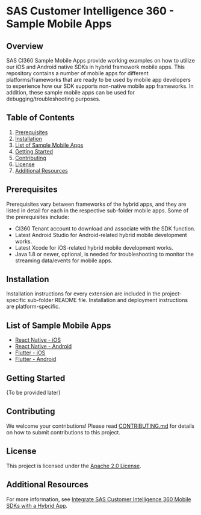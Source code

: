# SAS Customer Intelligence 360 - Sample Mobile Apps

## Overview
SAS CI360 Sample Mobile Apps provide working examples on how to utilize our iOS and Android native SDKs in hybrid framework mobile apps. This repository contains a number of mobile apps for different platforms/frameworks that are ready to be used by mobile app developers to experience how our SDK supports non-native mobile app frameworks. In addition, these sample mobile apps can be used for debugging/troubleshooting purposes.

## Table of Contents
1. [Prerequisites](#prerequisites)
2. [Installation](#installation)
3. [List of Sample Mobile Apps](#list-of-sample-mobile-apps)
4. [Getting Started](#getting-started)
5. [Contributing](#contributing)
6. [License](#license)
7. [Additional Resources](#additional-resources)

## <a name="prerequisites"></a>Prerequisites
Prerequisites vary between frameworks of the hybrid apps, and they are listed in detail for each in the respective sub-folder mobile apps. Some of the prerequisites include:

- CI360 Tenant account to download and associate with the SDK function.
- Latest Android Studio for Android-related hybrid mobile development works.
- Latest Xcode for iOS-related hybrid mobile development works.
- Java 1.8 or newer, optional, is needed for troubleshooting to monitor the streaming data/events for mobile apps.

## <a name="installation"></a>Installation
Installation instructions for every extension are included in the project-specific sub-folder README file. Installation and deployment instructions are platform-specific.

## <a name="list-of-sample-mobile-apps"></a>List of Sample Mobile Apps
- [React Native - iOS](link-to-the-sub-folder)
- [React Native - Android](link-to-the-sub-folder)
- [Flutter - iOS](link-to-the-sub-folder)
- [Flutter - Android](link-to-the-sub-folder)

## <a name="getting-started"></a>Getting Started
{To be provided later}

## <a name="contributing"></a>Contributing
We welcome your contributions! Please read [CONTRIBUTING.md](./CONTRIBUTING.md) for details on how to submit contributions to this project.

## <a name="license"></a>License
This project is licensed under the [Apache 2.0 License](./LICENSE.txt).

## <a name="additional-resources"></a>Additional Resources
For more information, see [Integrate SAS Customer Intelligence 360 Mobile SDKs with a Hybrid App](https://go.documentation.sas.com/doc/en/cintcdc/production.a/cintmobdg/n15inj97vlw7s9n14bi52qthcqcd.htm).
